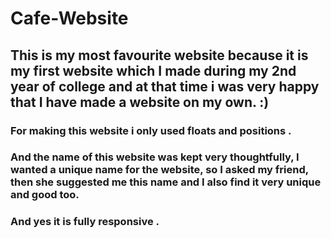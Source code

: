 # Cafe-Website
## This is my most favourite website because it is my first  website which I made during my 2nd year of  college  and at that time i was very happy that I have made a website on my own. :)
### For making this website i only used floats and positions .
### And the name of this website was kept very thoughtfully, I wanted a unique name for the website, so I asked my friend, then she suggested me this name and I also find it very unique and good too.
### And yes it is fully responsive .
